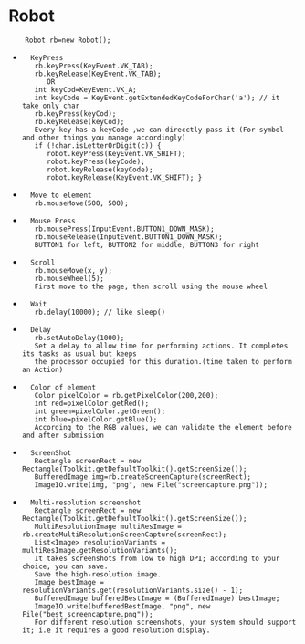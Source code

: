 # Robot


		Robot rb=new Robot();

		
*		KeyPress	  
		 rb.keyPress(KeyEvent.VK_TAB);
		 rb.keyRelease(KeyEvent.VK_TAB);  
			OR
		 int keyCod=KeyEvent.VK_A; 
		 int keyCode = KeyEvent.getExtendedKeyCodeForChar('a'); // it take only char
		 rb.keyPress(keyCod);
		 rb.keyRelease(keyCod);			
		 Every key has a keyCode ,we can direcctly pass it (For symbol and other things you manage accordingly)  
		 if (!char.isLetterOrDigit(c)) {
		    robot.keyPress(KeyEvent.VK_SHIFT);
		    robot.keyPress(keyCode);
		    robot.keyRelease(keyCode);
		    robot.keyRelease(KeyEvent.VK_SHIFT); }
		            
		
*		Move to element	  
		 rb.mouseMove(500, 500);			
		 
		 
*		Mouse Press	  
		 rb.mousePress(InputEvent.BUTTON1_DOWN_MASK);  
		 rb.mouseRelease(InputEvent.BUTTON1_DOWN_MASK);	  
		 BUTTON1 for left, BUTTON2 for middle, BUTTON3 for right   
            
            
*		Scroll			
		 rb.mouseMove(x, y);
		 rb.mouseWheel(5);
	     First move to the page, then scroll using the mouse wheel 
	     
	     
*		Wait   
		 rb.delay(10000); // like sleep()   


*		Delay   
		 rb.setAutoDelay(1000);	    
		 Set a delay to allow time for performing actions. It completes its tasks as usual but keeps   
 		 the processor occupied for this duration.(time taken to perform an Action)
		 
		 
*		Color of element 
		 Color pixelColor = rb.getPixelColor(200,200);
		 int red=pixelColor.getRed();
		 int green=pixelColor.getGreen();
		 int blue=pixelColor.getBlue();  
		 According to the RGB values, we can validate the element before and after submission
	     
	     
*		ScreenShot   
		 Rectangle screenRect = new Rectangle(Toolkit.getDefaultToolkit().getScreenSize());
		 BufferedImage img=rb.createScreenCapture(screenRect);
		 ImageIO.write(img, "png", new File("screencapture.png"));
	     
	     
*		Multi-resolution screenshot   
		 Rectangle screenRect = new Rectangle(Toolkit.getDefaultToolkit().getScreenSize());
		 MultiResolutionImage multiResImage = rb.createMultiResolutionScreenCapture(screenRect);
		 List<Image> resolutionVariants = multiResImage.getResolutionVariants();  
		 It takes screenshots from low to high DPI; according to your choice, you can save.  
		 Save the high-resolution image.  
		 Image bestImage = resolutionVariants.get(resolutionVariants.size() - 1);
		 BufferedImage bufferedBestImage = (BufferedImage) bestImage;
		 ImageIO.write(bufferedBestImage, "png", new File("best_screencapture.png"));  
		 For different resolution screenshots, your system should support it; i.e it requires a good resolution display.
            
             